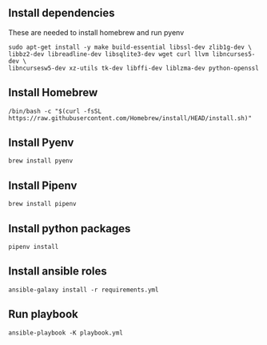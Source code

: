 ## Install dependencies
These are needed to install homebrew and run pyenv
```
sudo apt-get install -y make build-essential libssl-dev zlib1g-dev \
libbz2-dev libreadline-dev libsqlite3-dev wget curl llvm libncurses5-dev \
libncursesw5-dev xz-utils tk-dev libffi-dev liblzma-dev python-openssl
```

## Install Homebrew
`/bin/bash -c "$(curl -fsSL https://raw.githubusercontent.com/Homebrew/install/HEAD/install.sh)"`

## Install Pyenv
`brew install pyenv`

## Install Pipenv
`brew install pipenv`

## Install python packages
`pipenv install`

## Install ansible roles
`ansible-galaxy install -r requirements.yml`

## Run playbook
`ansible-playbook -K playbook.yml`
